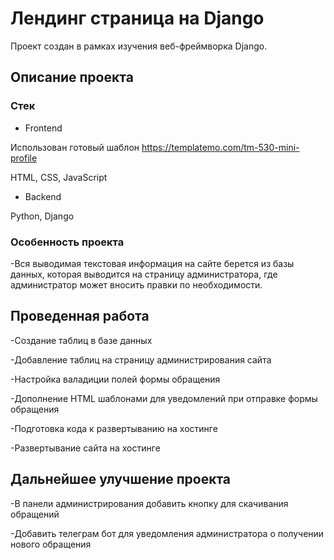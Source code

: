 # Лендинг страница на Django
Проект создан в рамках изучения веб-фреймворка Django.

## Описание проекта

### Стек
- Frontend

Использован готовый шаблон https://templatemo.com/tm-530-mini-profile

HTML, CSS, JavaScript

- Backend

Python, Django

### Особенность проекта

-Вся выводимая текстовая информация на 
сайте берется из базы данных, которая 
выводится на страницу администратора, 
где администратор может вносить 
правки по необходимости.

## Проведенная работа
-Создание таблиц в базе данных

-Добавление таблиц на страницу администрирования сайта

-Настройка валадиции полей формы обращения

-Дополнение HTML шаблонами для уведомлений при отправке формы обращения

-Подготовка кода к развертыванию на хостинге

-Развертывание сайта на хостинге

## Дальнейшее улучшение проекта

-В панели администрирования добавить кнопку для скачивания обращений

-Добавить телеграм бот для уведомления администратора о получении нового обращения
